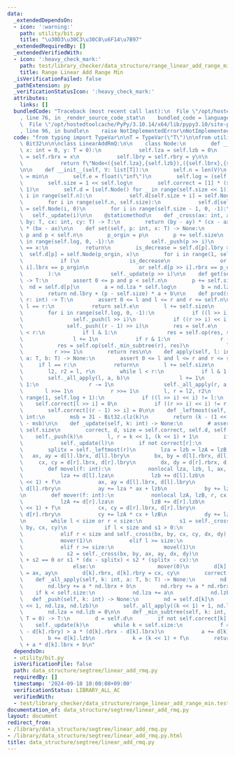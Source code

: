 ```yaml
---
data:
  _extendedDependsOn:
  - icon: ':warning:'
    path: utility/bit.py
    title: "\u30D3\u30C3\u30C8\u6F14\u7B97"
  _extendedRequiredBy: []
  _extendedVerifiedWith:
  - icon: ':heavy_check_mark:'
    path: test/library_checker/data_structure/range_linear_add_range_min.test.py
    title: Range Linear Add Range Min
  _isVerificationFailed: false
  _pathExtension: py
  _verificationStatusIcon: ':heavy_check_mark:'
  attributes:
    links: []
  bundledCode: "Traceback (most recent call last):\n  File \"/opt/hostedtoolcache/PyPy/3.10.14/x64/lib/pypy3.10/site-packages/onlinejudge_verify/documentation/build.py\"\
    , line 76, in _render_source_code_stat\n    bundled_code = language.bundle(\n\
    \  File \"/opt/hostedtoolcache/PyPy/3.10.14/x64/lib/pypy3.10/site-packages/onlinejudge_verify/languages/python.py\"\
    , line 96, in bundle\n    raise NotImplementedError\nNotImplementedError\n"
  code: "from typing import TypeVar\n\nT = TypeVar(\"T\")\n\nfrom utility.bit import\
    \ Bit32\n\n\nclass LinearAddRmQ:\n\n    class Node:\n        def __init__(self,\
    \ x: int = 0, y: T = 0):\n            self.lza = self.lzb = 0\n            self.lbrx\
    \ = self.rbrx = x\n            self.lbry = self.rbry = y\n\n        def __repr__(self):\n\
    \            return f\"Node<({self.lza},{self.lzb}),({self.lbrx},{self.lbry}),({self.rbrx},{self.rbry})>\"\
    \n\n    def __init__(self, V: list[T]):\n        self.n = len(V)\n        self.op\
    \ = min\n        self.e = float(\"inf\")\n        self.log = (self.n - 1).bit_length()\n\
    \        self.size = 1 << self.log\n        self.correct = [1] * (self.size <<\
    \ 1)\n        self.d = [self.Node() for _ in range(self.size << 1)]\n        for\
    \ i in range(self.n):\n            self.d[self.size + i] = self.Node(i, V[i])\n\
    \        for i in range(self.n, self.size):\n            self.d[self.size + i]\
    \ = self.Node(i, 0)\n        for i in range(self.size - 1, 0, -1):\n         \
    \   self._update(i)\n\n    @staticmethod\n    def _cross(ax: int, ay: T, bx: int,\
    \ by: T, cx: int, cy: T) -> T:\n        return (by - ay) * (cx - ax) - (cy - ay)\
    \ * (bx - ax)\n\n    def set(self, p: int, x: T) -> None:\n        assert 0 <=\
    \ p and p < self.n\n        p_orgin = p\n        p += self.size\n        for i\
    \ in range(self.log, 0, -1):\n            self._push(p >> i)\n        if self.d[p].lbry\
    \ == x:\n            return\n        is_decrease = self.d[p].lbry > x\n      \
    \  self.d[p] = self.Node(p_orgin, x)\n        for i in range(1, self.log + 1):\n\
    \            if (\n                is_decrease\n                or self.d[p >>\
    \ i].lbrx == p_orgin\n                or self.d[p >> i].rbrx == p_orgin\n    \
    \        ):\n                self._update(p >> i)\n\n    def get(self, p: int)\
    \ -> T:\n        assert 0 <= p and p < self.n\n        p += self.size\n      \
    \  nd = self.d[p]\n        a = nd.lza * self.log\n        b = nd.lzb * self.log\n\
    \        return nd.lbry + (p - self.size) * a + b\n\n    def prod(self, l: int,\
    \ r: int) -> T:\n        assert 0 <= l and l <= r and r <= self.n\n        if\
    \ l == r:\n            return self.e\n        l += self.size\n        r += self.size\n\
    \        for i in range(self.log, 0, -1):\n            if ((l >> i) << i) != l:\n\
    \                self._push(l >> i)\n            if ((r >> i) << i) != r:\n  \
    \              self._push((r - 1) >> i)\n        res = self.e\n        while l\
    \ < r:\n            if l & 1:\n                res = self.op(res, self._min_subtree(l))\n\
    \                l += 1\n            if r & 1:\n                r -= 1\n     \
    \           res = self.op(self._min_subtree(r), res)\n            l >>= 1\n  \
    \          r >>= 1\n        return res\n\n    def apply(self, l: int, r: int,\
    \ a: T, b: T) -> None:\n        assert 0 <= l and l <= r and r <= self.n\n   \
    \     if l == r:\n            return\n        l += self.size\n        r += self.size\n\
    \        l2, r2 = l, r\n        while l < r:\n            if l & 1:\n        \
    \        self._all_apply(l, a, b)\n                l += 1\n            if r &\
    \ 1:\n                r -= 1\n                self._all_apply(r, a, b)\n     \
    \       l >>= 1\n            r >>= 1\n        l, r = l2, r2\n        for i in\
    \ range(1, self.log + 1):\n            if ((l >> i) << i) != l:\n            \
    \    self.correct[l >> i] = 0\n            if ((r >> i) << i) != r:\n        \
    \        self.correct[(r - 1) >> i] = 0\n\n    def _leftmost(self, k: int) ->\
    \ int:\n        msb = 31 - Bit32.clz(k)\n        return (k - (1 << msb)) << (self.log\
    \ - msb)\n\n    def _update(self, k: int) -> None:\n        # assert 0 <= k <\
    \ self.size\n        correct, d, size = self.correct, self.d, self.size\n    \
    \    self._push(k)\n        l, r = k << 1, (k << 1) + 1\n        if not correct[l]:\n\
    \            self._update(l)\n        if not correct[r]:\n            self._update(r)\n\
    \        splitx = self._leftmost(r)\n        lza = lzb = lzA = lzB = 0\n     \
    \   ax, ay = d[l].lbrx, d[l].lbry\n        bx, by = d[l].rbrx, d[l].rbry\n   \
    \     cx, cy = d[r].lbrx, d[r].lbry\n        dx, dy = d[r].rbrx, d[r].rbry\n\n\
    \        def movel(f: int):\n            nonlocal lza, lzb, l, ax, ay, bx, by\n\
    \            lza += d[l].lza\n            lzb += d[l].lzb\n            l = (l\
    \ << 1) + f\n            ax, ay = d[l].lbrx, d[l].lbry\n            bx, by = d[l].rbrx,\
    \ d[l].rbry\n            ay += lza * ax + lzb\n            by += lza * bx + lzb\n\
    \n        def mover(f: int):\n            nonlocal lzA, lzB, r, cx, cy, dx, dy\n\
    \            lzA += d[r].lza\n            lzB += d[r].lzb\n            r = (r\
    \ << 1) + f\n            cx, cy = d[r].lbrx, d[r].lbry\n            dx, dy = d[r].rbrx,\
    \ d[r].rbry\n            cy += lzA * cx + lzB\n            dy += lzA * dx + lzB\n\
    \n        while l < size or r < size:\n            s1 = self._cross(ax, ay, bx,\
    \ by, cx, cy)\n            if l < size and s1 > 0:\n                movel(0)\n\
    \            elif r < size and self._cross(bx, by, cx, cy, dx, dy) > 0:\n    \
    \            mover(1)\n            elif l >= size:\n                mover(0)\n\
    \            elif r >= size:\n                movel(1)\n            else:\n  \
    \              s2 = self._cross(bx, by, ax, ay, dx, dy)\n                if s1\
    \ + s2 == 0 or s1 * (dx - splitx) < s2 * (splitx - cx):\n                    movel(1)\n\
    \                else:\n                    mover(0)\n        d[k].lbrx, d[k].lbry\
    \ = ax, ay\n        d[k].rbrx, d[k].rbry = cx, cy\n        correct[k] = 1\n\n\
    \    def _all_apply(self, k: int, a: T, b: T) -> None:\n        nd = self.d[k]\n\
    \        nd.lbry += a * nd.lbrx + b\n        nd.rbry += a * nd.rbrx + b\n    \
    \    if k < self.size:\n            nd.lza += a\n            nd.lzb += b\n\n \
    \   def _push(self, k: int) -> None:\n        nd = self.d[k]\n        self._all_apply(k\
    \ << 1, nd.lza, nd.lzb)\n        self._all_apply((k << 1) + 1, nd.lza, nd.lzb)\n\
    \        nd.lza = nd.lzb = 0\n\n    def _min_subtree(self, k: int, a: T = 0, b:\
    \ T = 0) -> T:\n        d = self.d\n        if not self.correct[k]:\n        \
    \    self._update(k)\n        while k < self.size:\n            f = (d[k].lbry\
    \ - d[k].rbry) > a * (d[k].rbrx - d[k].lbrx)\n            a += d[k].lza\n    \
    \        b += d[k].lzb\n            k = (k << 1) + f\n        return d[k].lbry\
    \ + a * d[k].lbrx + b\n"
  dependsOn:
  - utility/bit.py
  isVerificationFile: false
  path: data_structure/segtree/linear_add_rmq.py
  requiredBy: []
  timestamp: '2024-09-18 10:00:08+09:00'
  verificationStatus: LIBRARY_ALL_AC
  verifiedWith:
  - test/library_checker/data_structure/range_linear_add_range_min.test.py
documentation_of: data_structure/segtree/linear_add_rmq.py
layout: document
redirect_from:
- /library/data_structure/segtree/linear_add_rmq.py
- /library/data_structure/segtree/linear_add_rmq.py.html
title: data_structure/segtree/linear_add_rmq.py
---
```

